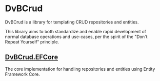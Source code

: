 # DvBCrud

DvBCrud is a library for templating CRUD repositories and entities.

This library aims to both standardize and enable rapid development of normal database operations and use-cases, per the spirit of the "Don't Repeat Yourself" principle.

## [DvBCrud.EFCore](DvBCrud.EFCore)

The core implementation for handling repositories and entities using Entity Framework Core.
